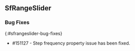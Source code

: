 ## SfRangeSlider

### Bug Fixes
{:#sfrangeslider-bug-fixes}

* \#151127 - Step frequency property issue has been fixed. 
